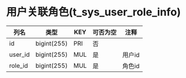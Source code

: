 # 用户关联角色(t_sys_user_role_info)
| 列名   | 类型   | KEY  | 可否为空 | 注释   |
| ---- | ---- | ---- | ---- | ---- |
|id|bigint(255)|PRI|否||
|user_id|bigint(255)|MUL|是|用户id|
|role_id|bigint(255)|MUL|是|角色id|
